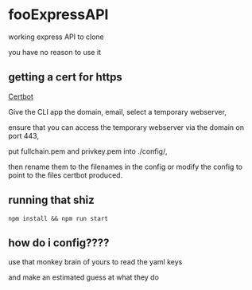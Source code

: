 # fooExpressAPI
working express API to clone

you have no reason to use it

## getting a cert for https
[Certbot](https://certbot.eff.org/)

Give the CLI app the domain, email, select a temporary webserver,

ensure that you can access the temporary webserver via the domain on port 443,

put fullchain.pem and privkey.pem into ./config/,

then rename them to the filenames in the config or modify the config to point to the files certbot produced.

## running that shiz
```
npm install && npm run start
```

## how do i config????
use that monkey brain of yours to read the yaml keys

and make an estimated guess at what they do
